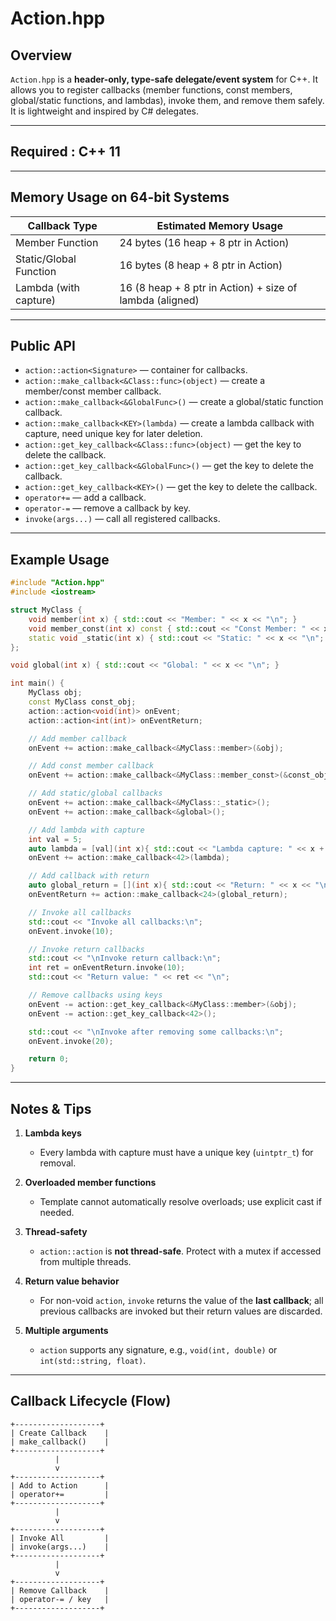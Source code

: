 # Action.hpp

## Overview

`Action.hpp` is a **header-only, type-safe delegate/event system** for C++. It allows you to register callbacks (member functions, const members, global/static functions, and lambdas), invoke them, and remove them safely. It is lightweight and inspired by C# delegates.

---

## Required : C++ 11

---

## Memory Usage on 64-bit Systems

| Callback Type          | Estimated Memory Usage                                   |
| ---------------------- | -------------------------------------------------------- |
| Member Function        | 24 bytes (16 heap + 8 ptr in Action)                     |
| Static/Global Function | 16 bytes (8 heap + 8 ptr in Action)                      |
| Lambda (with capture)  | 16 (8 heap + 8 ptr in Action) + size of lambda (aligned) |

---

## Public API

* `action::action<Signature>` — container for callbacks.
* `action::make_callback<&Class::func>(object)` — create a member/const member callback.
* `action::make_callback<&GlobalFunc>()` — create a global/static function callback.
* `action::make_callback<KEY>(lambda)` — create a lambda callback with capture, need unique key for later deletion.
* `action::get_key_callback<&Class::func>(object)` — get the key to delete the callback.
* `action::get_key_callback<&GlobalFunc>()` — get the key to delete the callback.
* `action::get_key_callback<KEY>()` — get the key to delete the callback.
* `operator+=` — add a callback.
* `operator-=` — remove a callback by key.
* `invoke(args...)` — call all registered callbacks.

---

## Example Usage

```cpp
#include "Action.hpp"
#include <iostream>

struct MyClass {
    void member(int x) { std::cout << "Member: " << x << "\n"; }
    void member_const(int x) const { std::cout << "Const Member: " << x << "\n"; }
    static void _static(int x) { std::cout << "Static: " << x << "\n"; }
};

void global(int x) { std::cout << "Global: " << x << "\n"; }

int main() {
    MyClass obj;
    const MyClass const_obj;
    action::action<void(int)> onEvent;
    action::action<int(int)> onEventReturn;

    // Add member callback
    onEvent += action::make_callback<&MyClass::member>(&obj);

    // Add const member callback
    onEvent += action::make_callback<&MyClass::member_const>(&const_obj);

    // Add static/global callbacks
    onEvent += action::make_callback<&MyClass::_static>();
    onEvent += action::make_callback<&global>();

    // Add lambda with capture
    int val = 5;
    auto lambda = [val](int x){ std::cout << "Lambda capture: " << x + val << "\n"; };
    onEvent += action::make_callback<42>(lambda);

    // Add callback with return
    auto global_return = [](int x){ std::cout << "Return: " << x << "\n"; return x*2; };
    onEventReturn += action::make_callback<24>(global_return);

    // Invoke all callbacks
    std::cout << "Invoke all callbacks:\n";
    onEvent.invoke(10);

    // Invoke return callbacks
    std::cout << "\nInvoke return callback:\n";
    int ret = onEventReturn.invoke(10);
    std::cout << "Return value: " << ret << "\n";

    // Remove callbacks using keys
    onEvent -= action::get_key_callback<&MyClass::member>(&obj);
    onEvent -= action::get_key_callback<42>();

    std::cout << "\nInvoke after removing some callbacks:\n";
    onEvent.invoke(20);

    return 0;
}
```

---

## Notes & Tips

1. **Lambda keys**

   * Every lambda with capture must have a unique key (`uintptr_t`) for removal.

2. **Overloaded member functions**

   * Template cannot automatically resolve overloads; use explicit cast if needed.

3. **Thread-safety**

   * `action::action` is **not thread-safe**. Protect with a mutex if accessed from multiple threads.

4. **Return value behavior**

   * For non-void `action`, `invoke` returns the value of the **last callback**; all previous callbacks are invoked but their return values are discarded.

5. **Multiple arguments**

   * `action` supports any signature, e.g., `void(int, double)` or `int(std::string, float)`.

---

## Callback Lifecycle (Flow)

```
+-------------------+
| Create Callback    |
| make_callback()    |
+-------------------+
          |
          v
+-------------------+
| Add to Action      |
| operator+=         |
+-------------------+
          |
          v
+-------------------+
| Invoke All         |
| invoke(args...)    |
+-------------------+
          |
          v
+-------------------+
| Remove Callback    |
| operator-= / key   |
+-------------------+
```
